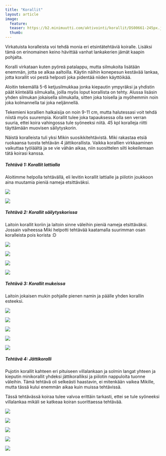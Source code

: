 ```yaml
---
title: "Korallit"
layout: article
image:
  feature:
  teaser: https://b2.minimuutti.com/aktivointi/korallit/DS00661-245px.jpg
  thumb:
---
```


Virkatuista koralleista voi tehdä monia eri etsintätehtäviä koiralle. Lisäksi tämä on erinomainen keino hävittää vanhat lankakerien jämät kaapin pohjalta.

Koralli virkataan kuten pyöreä patalappu, mutta silmukoita lisätään enemmän, jotta se alkaa aaltoilla. Käytin näihin konepesun kestävää lankaa, jotta korallit voi pestä helposti joka pidentää niiden käyttöikää.

Aloitin tekemällä 5-6 ketjusilmukkaa jonka kiepautin ympyräksi ja yhdistin päät kiinteällä silmukalla, joilla myös loput korallista on tehty. Alussa lisäsin yhden silmukan jokaisella silmukalla, sitten joka toisella ja myöhemmin noin joka kolmannella tai joka neljännellä.

Tekemieni korallien halkaisija on noin 9-11 cm, mutta halutessasi voit tehdä niistä myös suurempia. Korallit tulee joka tapauksessa olla sen verran suuria, ettei koira vahingossa tule syöneeksi niitä. 45 kpl koralleja riitti täyttämään muovisen säilytyskorin.

Näistä koralleista tuli yksi Mikin suosikkitehtävistä. Miki rakastaa etsiä ruokaansa tuosta tehtävän 4 jättikorallista. Vaikka korallien virkkaaminen vaikuttaa työläältä ja se vie vähän aikaa, niin suosittelen silti kokeilemaan tätä koirasi kanssa.

##### Tehtävä 1: Korallit lattialla

Aloitimme helpolla tehtävällä, eli levitin korallit lattialle ja piilotin joukkoon aina muutamia pieniä nameja etsittäväksi.

![](https://b2.minimuutti.com/aktivointi/korallit/DS00378-800px.jpg)

![](https://b2.minimuutti.com/aktivointi/korallit/DS00358-800px.jpg)

##### Tehtävä 2: Korallit säilytyskorissa

Laitoin korallit koriin ja laitoin sinne väleihin pieniä nameja etsittäväksi. Jossain vaiheessa Miki helpotti tehtävää kaatamalla suurimman osan koralleista pois korista :D

![](https://b2.minimuutti.com/aktivointi/korallit/DS00394-800px.jpg)

![](https://b2.minimuutti.com/aktivointi/korallit/DS00408-800px.jpg)

![](https://b2.minimuutti.com/aktivointi/korallit/DS00435-800px.jpg)

![](https://b2.minimuutti.com/aktivointi/korallit/DS00450-800px.jpg)

##### Tehtävä 3: Korallit mukeissa

Laitoin jokaisen mukin pohjalle pienen namin ja päälle yhden korallin esteeksi.

![](https://b2.minimuutti.com/aktivointi/korallit/DS00463-800px.jpg)

![](https://b2.minimuutti.com/aktivointi/korallit/DS00498-800px.jpg)

![](https://b2.minimuutti.com/aktivointi/korallit/DS00475-800px.jpg)

![](https://b2.minimuutti.com/aktivointi/korallit/DS00501-800px.jpg)

![](https://b2.minimuutti.com/aktivointi/korallit/DS00536-800px.jpg)

##### Tehtävä 4: Jättikoralli

Pujotin korallit kahteen eri pituiseen villalankaan ja solmin langat yhteen ja kieputin minikorallit yhdeksi jättikoralliksi ja piilotin nappuloita tuonne väleihin. Tämä tehtävä oli selkeästi haastavin, ei mitenkään vaikea Mikille, mutta tässä kului enemmän aikaa kuin muissa tehtävissä.

Tässä tehtävässä koiraa tulee valvoa erittäin tarkasti, ettei se tule syöneeksi villalankaa mikäli se katkeaa koiran suorittaessa tehtävää.

![](https://b2.minimuutti.com/aktivointi/korallit/DS00661-800px.jpg)

![](https://b2.minimuutti.com/aktivointi/korallit/DS00599-800px.jpg)

![](https://b2.minimuutti.com/aktivointi/korallit/DS00652-800px.jpg)

![](https://b2.minimuutti.com/aktivointi/korallit/DS00628-800px.jpg)

![](https://b2.minimuutti.com/aktivointi/korallit/DS00631-800px.jpg)
